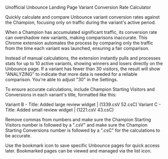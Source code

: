 Unofficial Unbounce Landing Page Variant Conversion Rate Calculator

Quickly calculate and compare Unbounce variant conversion rates against the Champion, focusing only on traffic during the variant's active period.

When a Champion has accumulated significant traffic, its conversion rate can overshadow new variants, making comparisons inaccurate. This Chrome extension automates the process by comparing only the traffic from the time each variant was launched, ensuring a fair comparison.

Instead of manual calculations, the extension instantly pulls and processes stats for up to 10 active variants, showing winners and losers directly on the Unbounce page. If a variant has fewer than 30 visitors, the result will show "ANALYZING" to indicate that more data is needed for a reliable comparison. You're able to adjust "30" in the Settings.

To ensure accurate calculations, include Champion Starting Visitors and Conversions in each variant's title, formatted like this:

Variant B - Title: Added large review widget | (1339.csV 52.csC)
Variant C - Title: Added small review widget | (1221.csV 43.csC)

Remove commas from numbers and make sure the Champion Starting Visitors number is followed by a ".csV" and make sure the Champion Starting Conversions number is followed by a ".csC" for the calculations to be accurate.

Use the bookmark icon to save specific Unbounce pages for quick access later. Bookmarked pages can be viewed and managed via the list icon.